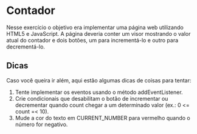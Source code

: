# Contador

Nesse exercício o objetivo era implementar uma página web utilizando HTML5 e JavaScript. A página deveria conter um visor mostrando o valor atual do contador e dois botões, um para incrementá-lo e outro para decrementá-lo. 

## Dicas

Caso você queira ir além, aqui estão algumas dicas de coisas para tentar:

1. Tente implementar os eventos usando o método addEventListener.
2. Crie condicionais que desabilitam o botão de incrementar ou decrementar quando count chegar a um determinado valor (ex.: 0 <= count =< 10).
3. Mude a cor do texto em CURRENT_NUMBER para vermelho quando o número for negativo.